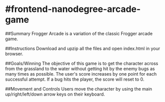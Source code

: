 #frontend-nanodegree-arcade-game
===============================

##Summary
Frogger Arcade is a variation of the classic Frogger arcade game.

##Instructions
Download and upzip all the files and open index.html in your browser.

##Goals/Winning
The objective of this game is to get the character across from the grassland to the water without getting hit by the enemy bugs as many times as possible. The user's score increases by one point for each successful attempt. If a bug hits the player, the score will reset to 0.

##Movement and Controls
Users move the character by using the main up/right/left/down arrow keys on their keyboard.